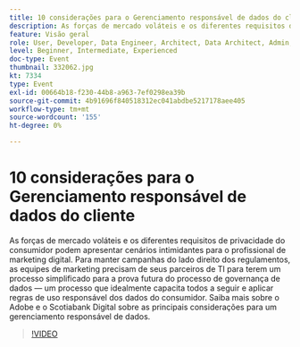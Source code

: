 ```yaml
---
title: 10 considerações para o Gerenciamento responsável de dados do cliente
description: As forças de mercado voláteis e os diferentes requisitos de privacidade do consumidor podem apresentar cenários intimidantes para o profissional de marketing digital. Para manter campanhas do lado direito dos regulamentos, as equipes de marketing precisam de seus parceiros de TI para terem um processo simplificado para a prova futura do processo de governança de dados — um processo que idealmente capacita todos a seguir e aplicar regras de uso responsável dos dados do consumidor. Saiba mais sobre o Adobe e o Scotiabank Digital sobre as principais considerações para um gerenciamento responsável de dados.
feature: Visão geral
role: User, Developer, Data Engineer, Architect, Data Architect, Admin, Leader
level: Beginner, Intermediate, Experienced
doc-type: Event
thumbnail: 332062.jpg
kt: 7334
type: Event
exl-id: 00664b18-f230-44b8-a963-7ef0298ea39b
source-git-commit: 4b91696f840518312ec041abdbe5217178aee405
workflow-type: tm+mt
source-wordcount: '155'
ht-degree: 0%

---
```


# 10 considerações para o Gerenciamento responsável de dados do cliente

As forças de mercado voláteis e os diferentes requisitos de privacidade do consumidor podem apresentar cenários intimidantes para o profissional de marketing digital. Para manter campanhas do lado direito dos regulamentos, as equipes de marketing precisam de seus parceiros de TI para terem um processo simplificado para a prova futura do processo de governança de dados — um processo que idealmente capacita todos a seguir e aplicar regras de uso responsável dos dados do consumidor. Saiba mais sobre o Adobe e o Scotiabank Digital sobre as principais considerações para um gerenciamento responsável de dados.

>[!VIDEO](https://video.tv.adobe.com/v/332062/?quality=12&learn=on)
